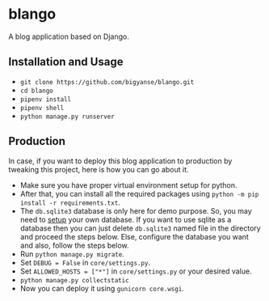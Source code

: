 # blango
A blog application based on Django.

## Installation and Usage

- `git clone https://github.com/bigyanse/blango.git`
- `cd blango`
- `pipenv install`
- `pipenv shell`
- `python manage.py runserver`

## Production

In case, if you want to deploy this blog application to production by tweaking this project, here is how you can go about it.

- Make sure you have proper virtual environment setup for python.
- After that, you can install all the required packages using `python -m pip install -r requirements.txt`.
- The `db.sqlite3` database is only here for demo purpose. So, you may need to [setup](https://docs.djangoproject.com/en/4.2/intro/tutorial02/#database-setup) your own database. If you want to use sqlite as a database then you can just delete `db.sqlite3` named file in the directory and proceed the steps below. Else, configure the database you want and also, follow the steps below.
- Run `python manage.py migrate`.
- Set `DEBUG = False` in `core/settings.py`.
- Set `ALLOWED_HOSTS = ["*"]` in `core/settings.py` or your desired value.
- `python manage.py collectstatic`
- Now you can deploy it using `gunicorn core.wsgi`.
